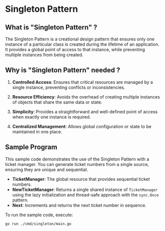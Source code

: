 # Singleton Pattern

## What is "Singleton Pattern" ?

The Singleton Pattern is a creational design pattern that ensures only one instance of a particular class is created during the lifetime of an application. It provides a global point of access to that instance, while preventing multiple instances from being created.

## Why is "Singleton Pattern" needed ?

1. **Controlled Access**: Ensures that critical resources are managed by a single instance, preventing conflicts or inconsistencies.  

2. **Resource Efficiency**: Avoids the overhead of creating multiple instances of objects that share the same data or state.  

3. **Simplicity**: Provides a straightforward and well-defined point of access when exactly one instance is required.  

4. **Centralized Management**: Allows global configuration or state to be maintained in one place.

## Sample Program

This sample code demonstrates the use of the Singleton Pattern with a ticket manager. You can generate ticket numbers from a single source, ensuring they are unique and sequential.

- **TicketManager**: The global resource that provides sequential ticket numbers.  
- **NewTicketManager**: Returns a single shared instance of `TicketManager` using the lazy initialization and thread-safe approach with the `sync.Once` pattern.  
- **Next**: Increments and returns the next ticket number in sequence.

To run the sample code, execute:
```bash
go run ./cmd/singleton/main.go
```
